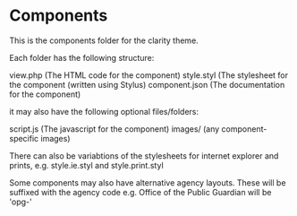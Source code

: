 # Components

This is the components folder for the clarity theme.

Each folder has the following structure:

view.php (The HTML code for the component)
style.styl (The stylesheet for the component (written using Stylus)
component.json (The documentation for the component)

it may also have the following optional files/folders:

script.js (The javascript for the component)
images/ (any component-specific images)

There can also be variabtions of the stylesheets for internet explorer and prints, e.g. style.ie.styl and style.print.styl

Some components may also have alternative agency layouts. These will be suffixed with the agency code e.g. Office of the Public Guardian will be 'opg-'


